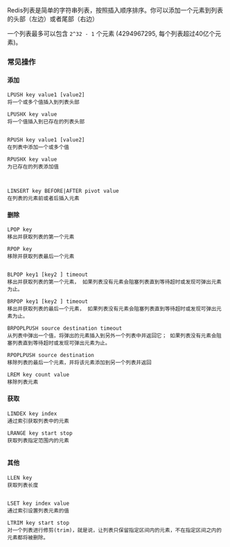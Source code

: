 Redis列表是简单的字符串列表，按照插入顺序排序。你可以添加一个元素到列表的头部（左边）或者尾部（右边）

一个列表最多可以包含 `2^32 - 1` 个元素 (4294967295, 每个列表超过40亿个元素)。

### 常见操作

#### 添加
```
LPUSH key value1 [value2]
将一个或多个值插入到列表头部

LPUSHX key value
将一个值插入到已存在的列表头部


RPUSH key value1 [value2]
在列表中添加一个或多个值

RPUSHX key value
为已存在的列表添加值



LINSERT key BEFORE|AFTER pivot value
在列表的元素前或者后插入元素
```


#### 删除
```
LPOP key
移出并获取列表的第一个元素

RPOP key
移除并获取列表最后一个元素


BLPOP key1 [key2 ] timeout
移出并获取列表的第一个元素， 如果列表没有元素会阻塞列表直到等待超时或发现可弹出元素为止。

BRPOP key1 [key2 ] timeout
移出并获取列表的最后一个元素， 如果列表没有元素会阻塞列表直到等待超时或发现可弹出元素为止。

BRPOPLPUSH source destination timeout
从列表中弹出一个值，将弹出的元素插入到另外一个列表中并返回它； 如果列表没有元素会阻塞列表直到等待超时或发现可弹出元素为止。

RPOPLPUSH source destination
移除列表的最后一个元素，并将该元素添加到另一个列表并返回

LREM key count value
移除列表元素
```


#### 获取

```
LINDEX key index
通过索引获取列表中的元素

LRANGE key start stop
获取列表指定范围内的元素


```



#### 其他

```
LLEN key
获取列表长度


LSET key index value
通过索引设置列表元素的值

LTRIM key start stop
对一个列表进行修剪(trim)，就是说，让列表只保留指定区间内的元素，不在指定区间之内的元素都将被删除。
```
